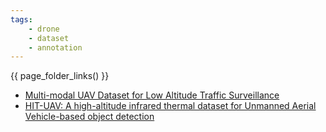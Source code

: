 ```yaml
---
tags:
    - drone
    - dataset
    - annotation
---
```


{{ page_folder_links() }}

- [Multi-modal UAV Dataset for Low Altitude Traffic Surveillance](https://bozcani.github.io/auairdataset#)
- [HIT-UAV: A high-altitude infrared thermal dataset for Unmanned Aerial Vehicle-based object detection](https://github.com/suojiashun/HIT-UAV-Infrared-Thermal-Dataset)